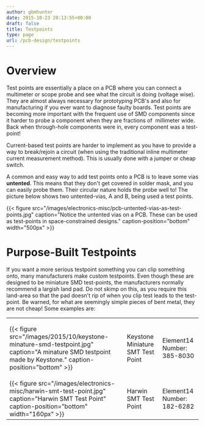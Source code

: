 ```yaml
---
author: gbmhunter
date: 2015-10-23 20:13:55+00:00
draft: false
title: Testpoints
type: page
url: /pcb-design/testpoints
---
```


# Overview

Test points are essentially a place on a PCB where you can connect a multimeter or scope probe and see what the circuit is doing (voltage wise). They are almost always necessary for prototyping PCB's and also for manufacturing if you ever want to diagnose faulty boards. Test points are becoming more important with the frequent use of SMD components since it harder to probe a component when they are fractions of  millimeter wide. Back when through-hole components were in, every component was a test-point!

Current-based test points are harder to implement as you have to provide a way to break/rejoin a circuit (when using the traditional inline multimeter current measurement method). This is usually done with a jumper or cheap switch.

A common and easy way to add test points onto a PCB is to leave some vias **untented**. This means that they don't get covered in solder mask, and you can easily probe them. Their circular nature holds the probe well to! The picture below shows two untented-vias, A and B, being used a test points.

{{< figure src="/images/electronics-misc/pcb-untented-vias-as-test-points.jpg" caption="Notice the untented vias on a PCB. These can be used as test-points in space-constrained designs." caption-position="bottom" width="500px" >}}

# Purpose-Built Testpoints

If you want a more serious testpoint something you can clip something onto, many manufacturers make custom testpoints. Even though these are designed to be miniature SMD test-points, the manufacturers normally recommend a largish land pad. Do not skimp on this, as you require this land-area so that the pad doesn't rip of when you clip test leads to the test-point. Be warned, for what are seemingly simple pieces of bent metal, they are not cheap! Some examples are:

<table class="aligncenter" ><tbody ><tr >
<td >

{{< figure src="/images/2015/10/keystone-minature-smd-testpoint.jpg" caption="A minature SMD testpoint made by Keystone." caption-position="bottom" >}}

</td>
<td >Keystone Miniature SMT Test Point
</td>
<td >Element14 Number: 385-8030
</td></tr><tr >
<td >{{< figure src="/images/electronics-misc/harwin-smt-test-point.jpg" caption="Harwin SMT Test Point" caption-position="bottom" width="160px" >}}
</td>
<td >Harwin SMT Test Point
</td>
<td >Element14 Number: 182-6282
</td></tr></tbody></table>

#  
